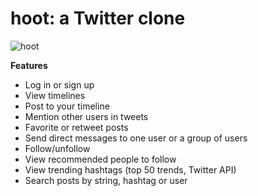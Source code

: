 # hoot: a Twitter clone

![hoot](https://cloud.githubusercontent.com/assets/16697731/14445234/4af2b39a-0000-11e6-99c6-6b610a18fc18.png)

**Features**
* Log in or sign up
* View timelines
* Post to your timeline
* Mention other users in tweets
* Favorite or retweet posts
* Send direct messages to one user or a group of users
* Follow/unfollow
* View recommended people to follow
* View trending hashtags (top 50 trends, Twitter API)
* Search posts by string, hashtag or user
